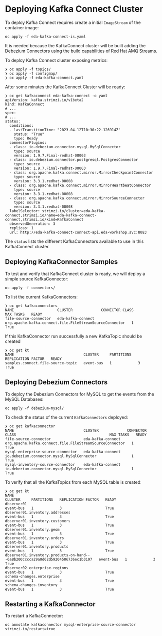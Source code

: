 # Deploying Kafka Connect Cluster

To deploy Kafka Connect requires create a initial `ImageStream` of the container image:

```shell
oc apply -f eda-kafka-connect-is.yaml 
```

It is needed because the KafkaConnect cluster will be built adding the Debezium Connectors
using the build capabilities of Red Hat AMQ Streams.

To deploy Kafka Connect cluster exposing metrics:

```shell
❯ oc apply -f topics/
❯ oc apply -f configmap/
❯ oc apply -f eda-kafka-connect.yaml
```

After some minutes the KafkaConnect Cluster will be ready:

```shell
❯ oc get kafkaconnect eda-kafka-connect -o yaml
apiVersion: kafka.strimzi.io/v1beta2
kind: KafkaConnect
# ...
spec:
# ...
status:
  conditions:
  - lastTransitionTime: "2023-04-12T10:30:22.126914Z"
    status: "True"
    type: Ready
  connectorPlugins:
  - class: io.debezium.connector.mysql.MySqlConnector
    type: source
    version: 1.9.7.Final-redhat-00003
  - class: io.debezium.connector.postgresql.PostgresConnector
    type: source
    version: 1.9.7.Final-redhat-00003
  - class: org.apache.kafka.connect.mirror.MirrorCheckpointConnector
    type: source
    version: 3.3.1.redhat-00008
  - class: org.apache.kafka.connect.mirror.MirrorHeartbeatConnector
    type: source
    version: 3.3.1.redhat-00008
  - class: org.apache.kafka.connect.mirror.MirrorSourceConnector
    type: source
    version: 3.3.1.redhat-00008
  labelSelector: strimzi.io/cluster=eda-kafka-connect,strimzi.io/name=eda-kafka-connect-connect,strimzi.io/kind=KafkaConnect
  observedGeneration: 3
  replicas: 1
  url: http://eda-kafka-connect-connect-api.eda-workshop.svc:8083
```

The `status` lists the different KafkaConnectors available to use in this KafkaConnect cluster.

## Deploying KafkaConnector Samples

To test and verify that KafkaConnect cluster is ready, we will deploy a simple source KafkaConnector:

```shell
oc apply -f connectors/
```

To list the current KafkaConnectors:

```shell
❯ oc get kafkaconnectors
NAME                    CLUSTER             CONNECTOR CLASS                                           MAX TASKS   READY
file-source-connector   eda-kafka-connect   org.apache.kafka.connect.file.FileStreamSourceConnector   1           True
```

If this KafkaConnector run successfully a new KafkaTopic should be created

```shell
❯ oc get kt
NAME                                CLUSTER     PARTITIONS   REPLICATION FACTOR   READY
samples.connect.file-source-topic   event-bus   1            3                    True
```

## Deploying Debezium Connectors

To deploy the Debezium Connectors for MySQL to get the events from the MySQL Databases:

```shell
oc apply -f debezium-mysql/
```

To check the status of the current `KafkaConnectors` deployed:

```shell
❯ oc get kafkaconnector
NAME                                CLUSTER             CONNECTOR CLASS                                           MAX TASKS   READY
file-source-connector               eda-kafka-connect   org.apache.kafka.connect.file.FileStreamSourceConnector   1           True
mysql-enterprise-source-connector   eda-kafka-connect   io.debezium.connector.mysql.MySqlConnector                1           True
mysql-inventory-source-connector    eda-kafka-connect   io.debezium.connector.mysql.MySqlConnector                1           True
```

To verify that all the KafkaTopics from each MySQL table is created:

```shell
❯ oc get kt
NAME                                                                              CLUSTER     PARTITIONS   REPLICATION FACTOR   READY
dbserver01                                                                        event-bus   1            3                    True
dbserver01.inventory.addresses                                                    event-bus   1            3                    True
dbserver01.inventory.customers                                                    event-bus   1            3                    True
dbserver01.inventory.geom                                                         event-bus   1            3                    True
dbserver01.inventory.orders                                                       event-bus   1            3                    True
dbserver01.inventory.products                                                     event-bus   1            3                    True
dbserver01.inventory.products-on-hand---6a8b200cccca29a0d62d59204506736ec1b3197   event-bus   1            3                    True
dbserver02.enterprise.regions                                                     event-bus   1            3                    True
schema-changes.enterprise                                                         event-bus   1            3                    True
schema-changes.inventory                                                          event-bus   1            3                    True
```

## Restarting a KafkaConnector

To restart a KafkaConnector:

```shell
oc annotate kafkaconnector mysql-enterprise-source-connector strimzi.io/restart=true
```
